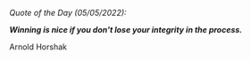 *Quote of the Day (05/05/2022):*

_**Winning is nice if you don't lose your integrity in the process.**_

Arnold Horshak